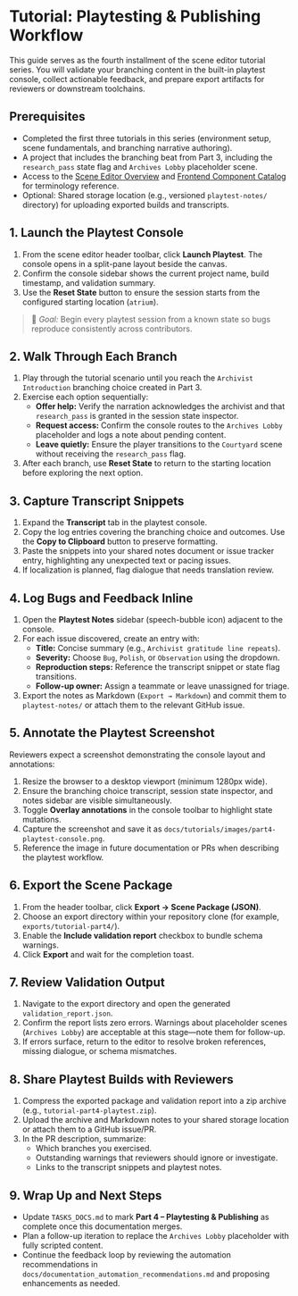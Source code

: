 # Tutorial: Playtesting & Publishing Workflow

This guide serves as the fourth installment of the scene editor tutorial series. You will validate your branching content in the built-in playtest console, collect actionable feedback, and prepare export artifacts for reviewers or downstream toolchains.

## Prerequisites

- Completed the first three tutorials in this series (environment setup, scene fundamentals, and branching narrative authoring).
- A project that includes the branching beat from Part 3, including the `research_pass` state flag and `Archives Lobby` placeholder scene.
- Access to the [Scene Editor Overview](../react_scene_editor_overview.md) and [Frontend Component Catalog](../frontend_component_catalog.md) for terminology reference.
- Optional: Shared storage location (e.g., versioned `playtest-notes/` directory) for uploading exported builds and transcripts.

## 1. Launch the Playtest Console

1. From the scene editor header toolbar, click **Launch Playtest**. The console opens in a split-pane layout beside the canvas.
2. Confirm the console sidebar shows the current project name, build timestamp, and validation summary.
3. Use the **Reset State** button to ensure the session starts from the configured starting location (`atrium`).

> 🎯 *Goal:* Begin every playtest session from a known state so bugs reproduce consistently across contributors.

## 2. Walk Through Each Branch

1. Play through the tutorial scenario until you reach the `Archivist Introduction` branching choice created in Part 3.
2. Exercise each option sequentially:
   - **Offer help:** Verify the narration acknowledges the archivist and that `research_pass` is granted in the session state inspector.
   - **Request access:** Confirm the console routes to the `Archives Lobby` placeholder and logs a note about pending content.
   - **Leave quietly:** Ensure the player transitions to the `Courtyard` scene without receiving the `research_pass` flag.
3. After each branch, use **Reset State** to return to the starting location before exploring the next option.

## 3. Capture Transcript Snippets

1. Expand the **Transcript** tab in the playtest console.
2. Copy the log entries covering the branching choice and outcomes. Use the **Copy to Clipboard** button to preserve formatting.
3. Paste the snippets into your shared notes document or issue tracker entry, highlighting any unexpected text or pacing issues.
4. If localization is planned, flag dialogue that needs translation review.

## 4. Log Bugs and Feedback Inline

1. Open the **Playtest Notes** sidebar (speech-bubble icon) adjacent to the console.
2. For each issue discovered, create an entry with:
   - **Title:** Concise summary (e.g., `Archivist gratitude line repeats`).
   - **Severity:** Choose `Bug`, `Polish`, or `Observation` using the dropdown.
   - **Reproduction steps:** Reference the transcript snippet or state flag transitions.
   - **Follow-up owner:** Assign a teammate or leave unassigned for triage.
3. Export the notes as Markdown (`Export → Markdown`) and commit them to `playtest-notes/` or attach them to the relevant GitHub issue.

## 5. Annotate the Playtest Screenshot

Reviewers expect a screenshot demonstrating the console layout and annotations:

1. Resize the browser to a desktop viewport (minimum 1280px wide).
2. Ensure the branching choice transcript, session state inspector, and notes sidebar are visible simultaneously.
3. Toggle **Overlay annotations** in the console toolbar to highlight state mutations.
4. Capture the screenshot and save it as `docs/tutorials/images/part4-playtest-console.png`.
5. Reference the image in future documentation or PRs when describing the playtest workflow.

## 6. Export the Scene Package

1. From the header toolbar, click **Export → Scene Package (JSON)**.
2. Choose an export directory within your repository clone (for example, `exports/tutorial-part4/`).
3. Enable the **Include validation report** checkbox to bundle schema warnings.
4. Click **Export** and wait for the completion toast.

## 7. Review Validation Output

1. Navigate to the export directory and open the generated `validation_report.json`.
2. Confirm the report lists zero errors. Warnings about placeholder scenes (`Archives Lobby`) are acceptable at this stage—note them for follow-up.
3. If errors surface, return to the editor to resolve broken references, missing dialogue, or schema mismatches.

## 8. Share Playtest Builds with Reviewers

1. Compress the exported package and validation report into a zip archive (e.g., `tutorial-part4-playtest.zip`).
2. Upload the archive and Markdown notes to your shared storage location or attach them to a GitHub issue/PR.
3. In the PR description, summarize:
   - Which branches you exercised.
   - Outstanding warnings that reviewers should ignore or investigate.
   - Links to the transcript snippets and playtest notes.

## 9. Wrap Up and Next Steps

- Update `TASKS_DOCS.md` to mark **Part 4 – Playtesting & Publishing** as complete once this documentation merges.
- Plan a follow-up iteration to replace the `Archives Lobby` placeholder with fully scripted content.
- Continue the feedback loop by reviewing the automation recommendations in `docs/documentation_automation_recommendations.md` and proposing enhancements as needed.
